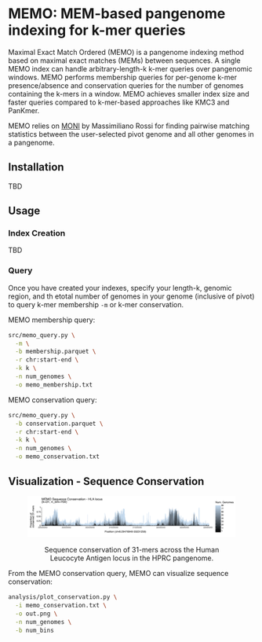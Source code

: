 # MEMO: MEM-based pangenome indexing for k-mer queries
Maximal Exact Match Ordered (MEMO) is a pangenome indexing method based on maximal exact matches (MEMs) between sequences. A single MEMO index can handle arbitrary-length-k k-mer queries over pangenomic windows. MEMO performs membership queries for per-genome k-mer presence/absence and conservation queries for the number of genomes containing the k-mers in a window. MEMO achieves smaller index size and faster queries compared to k-mer-based approaches like KMC3 and PanKmer.

MEMO relies on <a href="https://github.com/maxrossi91/moni">MONI</a> by Massimiliano Rossi for finding pairwise matching statistics between the user-selected pivot genome and all other genomes in a pangenome.


## Installation
TBD

## Usage

### Index Creation
TBD

### Query
Once you have created your indexes, specify your length-k, genomic region, and th etotal number of genomes in your genome (inclusive of pivot) to query k-mer membership `-m` or k-mer conservation.

MEMO membership query:
```sh
src/memo_query.py \
  -m \
  -b membership.parquet \
  -r chr:start-end \
  -k k \
  -n num_genomes \
  -o memo_membership.txt
```

MEMO conservation query:
```sh
src/memo_query.py \
  -b conservation.parquet \
  -r chr:start-end \
  -k k \
  -n num_genomes \
  -o memo_conservation.txt
```

## Visualization - Sequence Conservation
<figure>
<img src="img/memo_hla_sequence_conservation.png" alt="hprc_hla_seq_conservation"/>
<figcaption> <p align="center">Sequence conservation of 31-mers across the Human Leucocyte Antigen locus in the HPRC pangenome.</p></figcaption>
</figure>

From the MEMO conservation query, MEMO can visualize sequence conservation:
```sh
analysis/plot_conservation.py \
  -i memo_conservation.txt \
  -o out.png \
  -n num_genomes \
  -b num_bins
```

